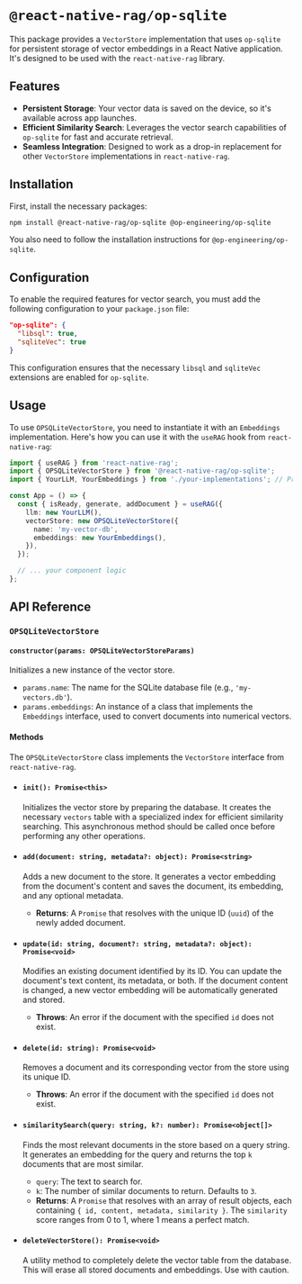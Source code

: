 # `@react-native-rag/op-sqlite`

This package provides a `VectorStore` implementation that uses `op-sqlite` for persistent storage of vector embeddings in a React Native application. It's designed to be used with the `react-native-rag` library.

## Features

  * **Persistent Storage**: Your vector data is saved on the device, so it's available across app launches.
  * **Efficient Similarity Search**: Leverages the vector search capabilities of `op-sqlite` for fast and accurate retrieval.
  * **Seamless Integration**: Designed to work as a drop-in replacement for other `VectorStore` implementations in `react-native-rag`.

## Installation

First, install the necessary packages:

```bash
npm install @react-native-rag/op-sqlite @op-engineering/op-sqlite
```

You also need to follow the installation instructions for `@op-engineering/op-sqlite`.

## Configuration

To enable the required features for vector search, you must add the following configuration to your `package.json` file:

```json
"op-sqlite": {
  "libsql": true,
  "sqliteVec": true
}
```

This configuration ensures that the necessary `libsql` and `sqliteVec` extensions are enabled for `op-sqlite`.

## Usage

To use `OPSQLiteVectorStore`, you need to instantiate it with an `Embeddings` implementation. Here's how you can use it with the `useRAG` hook from `react-native-rag`:

```typescript
import { useRAG } from 'react-native-rag';
import { OPSQLiteVectorStore } from '@react-native-rag/op-sqlite';
import { YourLLM, YourEmbeddings } from './your-implementations'; // Provide your own LLM and Embeddings

const App = () => {
  const { isReady, generate, addDocument } = useRAG({
    llm: new YourLLM(),
    vectorStore: new OPSQLiteVectorStore({
      name: 'my-vector-db',
      embeddings: new YourEmbeddings(),
    }),
  });

  // ... your component logic
};
```

## API Reference

### `OPSQLiteVectorStore`

#### `constructor(params: OPSQLiteVectorStoreParams)`

Initializes a new instance of the vector store.

  * `params.name`: The name for the SQLite database file (e.g., `'my-vectors.db'`).
  * `params.embeddings`: An instance of a class that implements the `Embeddings` interface, used to convert documents into numerical vectors.

#### Methods

The `OPSQLiteVectorStore` class implements the `VectorStore` interface from `react-native-rag`.

  * #### `init(): Promise<this>`

    Initializes the vector store by preparing the database. It creates the necessary `vectors` table with a specialized index for efficient similarity searching. This asynchronous method should be called once before performing any other operations.

  * #### `add(document: string, metadata?: object): Promise<string>`

    Adds a new document to the store. It generates a vector embedding from the document's content and saves the document, its embedding, and any optional metadata.

      * **Returns**: A `Promise` that resolves with the unique ID (`uuid`) of the newly added document.

  * #### `update(id: string, document?: string, metadata?: object): Promise<void>`

    Modifies an existing document identified by its ID. You can update the document's text content, its metadata, or both. If the document content is changed, a new vector embedding will be automatically generated and stored.

      * **Throws**: An error if the document with the specified `id` does not exist.

  * #### `delete(id: string): Promise<void>`

    Removes a document and its corresponding vector from the store using its unique ID.

      * **Throws**: An error if the document with the specified `id` does not exist.

  * #### `similaritySearch(query: string, k?: number): Promise<object[]>`

    Finds the most relevant documents in the store based on a query string. It generates an embedding for the query and returns the top `k` documents that are most similar.

      * `query`: The text to search for.
      * `k`: The number of similar documents to return. Defaults to `3`.
      * **Returns**: A `Promise` that resolves with an array of result objects, each containing `{ id, content, metadata, similarity }`. The `similarity` score ranges from 0 to 1, where 1 means a perfect match.

  * #### `deleteVectorStore(): Promise<void>`

    A utility method to completely delete the vector table from the database. This will erase all stored documents and embeddings. Use with caution.